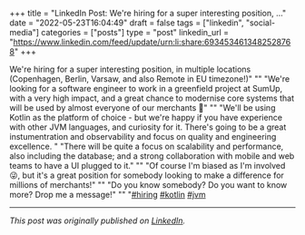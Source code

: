 +++
title = "LinkedIn Post: We're hiring for a super interesting position, ..."
date = "2022-05-23T16:04:49"
draft = false
tags = ["linkedin", "social-media"]
categories = ["posts"]
type = "post"
linkedin_url = "https://www.linkedin.com/feed/update/urn:li:share:6934534613482528768"
+++

We're hiring for a super interesting position, in multiple locations (Copenhagen, Berlin, Varsaw, and also Remote in EU timezone!)"
""
"We're looking for a software engineer to work in a greenfield project at SumUp, with a very high impact, and a great chance to modernise core systems that will be used by almost everyone of our merchants 🚀"
""
"We'll be using Kotlin as the platform of choice - but we're happy if you have experience with other JVM languages, and curiosity for it. There's going to be a great instumentration and observability and focus on quality and engineering excellence. "
"There will be quite a focus on scalability and performance, also including the database; and a strong collaboration with mobile and web teams to have a UI plugged to it."
""
"Of course I'm biased as I'm involved 😜, but it's a great position for somebody looking to make a difference for millions of merchants!"
""
"Do you know somebody? Do you want to know more? Drop me a message!"
""
"[#hiring](https://www.linkedin.com/feed/hashtag/hiring) [#kotlin](https://www.linkedin.com/feed/hashtag/kotlin) [#jvm](https://www.linkedin.com/feed/hashtag/jvm)

---

*This post was originally published on [LinkedIn](https://www.linkedin.com/in/adrianmoreno/recent-activity/all/).*